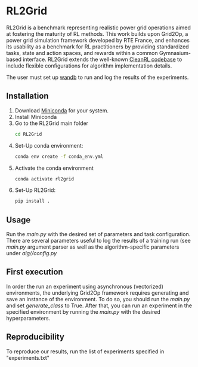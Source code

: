 # RL2Grid

RL2Grid is a benchmark representing realistic power grid operations aimed at fostering the maturity of RL methods. This work builds upon Grid2Op, a power grid simulation framework developed by RTE France, and enhances its usability as a benchmark for RL practitioners by providing standardized tasks, state and action spaces, and rewards within a common Gymnasium-based interface. RL2Grid extends the well-known [CleanRL codebase](https://github.com/vwxyzjn/cleanrl) to include flexible configurations for algorithm implementation details.

The user must set up [wandb](https://wandb.ai/home) to run and log the results of the experiments.

## Installation

1. Download [Miniconda](https://docs.anaconda.com/free/miniconda/) for your system.
2. Install Miniconda
3. Go to the RL2Grid main folder
    ```bash
    cd RL2Grid
    ```
3. Set-Up conda environment:
    ```bash
    conda env create -f conda_env.yml
    ```
4. Activate the conda environment
    ```bash
    conda activate rl2grid
    ```
4. Set-Up RL2Grid:
    ```bash
    pip install .
    ```

## Usage

Run the *main.py* with the desired set of parameters and task configuration. There are several parameters useful to log the results of a training run (see *main.py* argument parser as well as the algorithm-specific parameters under *alg/<algorithm>/config.py*

## First execution 

In order the run an experiment using asynchronous (vectorized) environments, the underlying Grid2Op framework requires generating and save an instance of the environment. To do so, you should run the *main.py* and set *generate_class* to True. After that, you can run an experiment in the specified environment by running the *main.py* with the desired hyperparameters.

## Reproducibility

To reproduce our results, run the list of experiments specified in "experiments.txt"